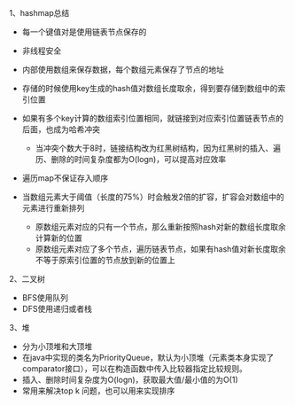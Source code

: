 1、hashmap总结

- 每一个键值对是使用链表节点保存的
- 非线程安全
- 内部使用数组来保存数据，每个数组元素保存了节点的地址

- 存储的时候使用key生成的hash值对数组长度取余，得到要存储到数组中的索引位置
- 如果有多个key计算的数组索引位置相同，就链接到对应索引位置链表节点的后面，也成为哈希冲突
  - 当冲突个数大于8时，链接结构改为红黑树结构，因为红黑树的插入、遍历、删除的时间复杂度都为O(logn)，可以提高对应效率
- 遍历map不保证存入顺序
- 当数组元素大于阈值（长度的75%）时会触发2倍的扩容，扩容会对数组中的元素进行重新排列
  - 原数组元素对应的只有一个节点，那么重新按照hash对新的数组长度取余计算新的位置
  - 原数组元素对应了多个节点，遍历链表节点，如果有hash值对新长度取余不等于原索引位置的节点放到新的位置上

2、二叉树

- BFS使用队列
- DFS使用递归或者栈

3、堆

- 分为小顶堆和大顶堆
- 在java中实现的类名为PriorityQueue，默认为小顶堆（元素类本身实现了comparator接口），可以在构造函数中传入比较器指定比较规则。
- 插入、删除时间复杂度为O(logn)，获取最大值/最小值的为O(1)
- 常用来解决top k 问题，也可以用来实现排序

